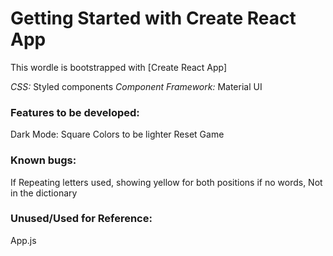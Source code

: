 # Getting Started with Create React App

This wordle is bootstrapped with [Create React App]

_CSS:_ Styled components
_Component Framework:_ Material UI

### Features to be developed:

Dark Mode: Square Colors to be lighter
Reset Game

### Known bugs:

If Repeating letters used, showing yellow for both positions
if no words, Not in the dictionary

### Unused/Used for Reference:

App.js
